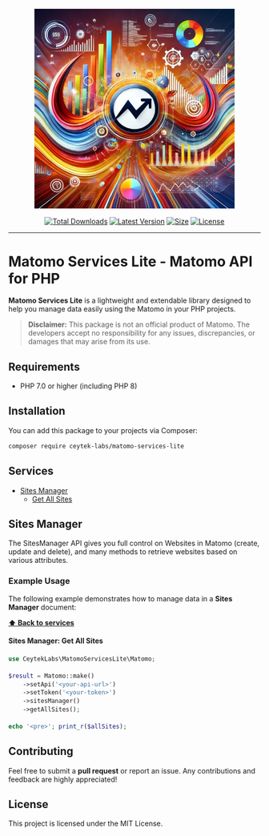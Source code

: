 <p align="center">
    <img src="https://raw.githubusercontent.com/ceytek-labs/matomo-services-lite/refs/heads/1.x/art/banner.png" width="400" alt="Matomo Services Lite">
    <p align="center">
        <a href="https://packagist.org/packages/ceytek-labs/matomo-services-lite"><img alt="Total Downloads" src="https://img.shields.io/packagist/dt/ceytek-labs/matomo-services-lite"></a>
        <a href="https://packagist.org/packages/ceytek-labs/matomo-services-lite"><img alt="Latest Version" src="https://img.shields.io/packagist/v/ceytek-labs/matomo-services-lite"></a>
        <a href="https://packagist.org/packages/ceytek-labs/matomo-services-lite"><img alt="Size" src="https://img.shields.io/github/repo-size/ceytek-labs/matomo-services-lite"></a>
        <a href="https://packagist.org/packages/ceytek-labs/matomo-services-lite"><img alt="License" src="https://img.shields.io/packagist/l/ceytek-labs/matomo-services-lite"></a>
    </p>
</p>

------

# Matomo Services Lite - Matomo API for PHP

**Matomo Services Lite** is a lightweight and extendable library designed to help you manage data easily using the Matomo in your PHP projects.

> **Disclaimer:** This package is not an official product of Matomo. The developers accept no responsibility for any issues, discrepancies, or damages that may arise from its use.

## Requirements

- PHP 7.0 or higher (including PHP 8)

## Installation

You can add this package to your projects via Composer:

```bash
composer require ceytek-labs/matomo-services-lite
```

## Services
- [Sites Manager](#sites-manager)
    - [Get All Sites](#sites-manager-get-all-sites)

## Sites Manager

The SitesManager API gives you full control on Websites in Matomo (create, update and delete), and many methods to retrieve websites based on various attributes.

### Example Usage

The following example demonstrates how to manage data in a **Sites Manager** document:

**[⬆ Back to services](#services)**

#### Sites Manager: Get All Sites

```php
use CeytekLabs\MatomoServicesLite\Matomo;

$result = Matomo::make()
    ->setApi('<your-api-url>')
    ->setToken('<your-token>')
    ->sitesManager()
    ->getAllSites();

echo '<pre>'; print_r($allSites);
```

## Contributing

Feel free to submit a **pull request** or report an issue. Any contributions and feedback are highly appreciated!

## License

This project is licensed under the MIT License.